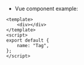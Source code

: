 - Vue component example:

```vue
<template>
    <div></div>
</template>
<script>
export default {
    name: "Tag",
};
</script>
```
